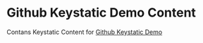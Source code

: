 # Github Keystatic Demo Content

Contans Keystatic Content for [Github Keystatic Demo](https://github.com/vfshera/github-keystatic-demo)
